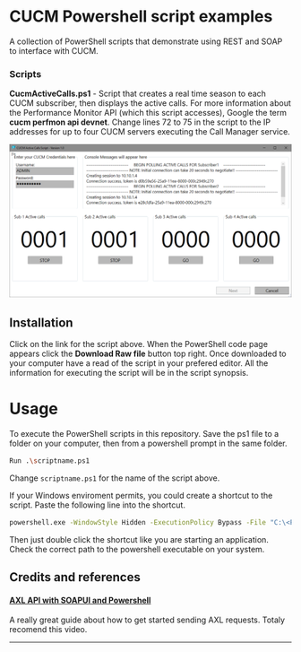 # CUCM Powershell script examples

A collection of PowerShell scripts that demonstrate using REST and SOAP to interface with CUCM.

### Scripts

**CucmActiveCalls.ps1** - Script that creates a real time season to each CUCM subscriber, then displays the active calls. For more information about the Performance Monitor API (which this script accesses), Google the term **cucm perfmon api devnet**.
Change lines 72 to 75 in the script to the IP addresses for up to four CUCM servers executing the Call Manager service.

![Figure 1 - CUCM Active calls script screen shot](/../CUCMCallMonScreeShot.png "CUCM Active calls script screenshot")

## Installation

Click on the link for the script above. When the PowerShell code page appears click the **Download Raw file** button top right. Once downloaded to your computer have a read of the script in your prefered editor. All the information for executing the script will be in the script synopsis.

# Usage

To execute the PowerShell scripts in this repository. Save the ps1 file to a folder on your computer, then from a powershell prompt in the same folder.
```sh
Run .\scriptname.ps1 
```
Change `scriptname.ps1` for the name of the script above.

If your Windows enviroment permits, you could create a shortcut to the script. Paste the following line into the shortcut.
```sh
powershell.exe -WindowStyle Hidden -ExecutionPolicy Bypass -File "C:\<PathToYourScripts>\CucmActiveCalls.ps1"
```
Then just double click the shortcut like you are starting an application. Check the correct path to the  powershell executable on your system.

## Credits and references

#### [AXL API with SOAPUI and Powershell](https://www.youtube.com/watch?v=tb9hINfg2nY&list=LL&index=10&t=421s)
A really great guide about how to get started sending AXL requests. Totaly recomend this video.

----
